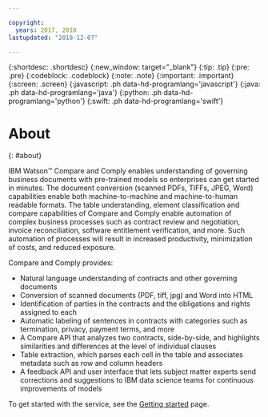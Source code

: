 ```yaml
---

copyright:
  years: 2017, 2018
lastupdated: "2018-12-07"

---
```


{:shortdesc: .shortdesc}
{:new_window: target="_blank"}
{:tip: .tip}
{:pre: .pre}
{:codeblock: .codeblock}
{:note: .note}
{:important: .important}
{:screen: .screen}
{:javascript: .ph data-hd-programlang='javascript'}
{:java: .ph data-hd-programlang='java'}
{:python: .ph data-hd-programlang='python'}
{:swift: .ph data-hd-programlang='swift'}

# About
{: #about}

IBM Watson&trade; Compare and Comply enables understanding of governing business documents with pre-trained models so enterprises can get started in minutes. The document conversion (scanned PDFs, TIFFs, JPEG, Word) capabilities enable both machine-to-machine and machine-to-human readable formats. The table understanding, element classification and compare capabilities of Compare and Comply enable automation of complex business processes such as contract review and negotiation, invoice reconciliation, software entitlement verification, and more. Such automation of processes will result in increased productivity, minimization of costs, and reduced exposure.

Compare and Comply provides:

  - Natural language understanding of contracts and other governing documents
  - Conversion of scanned documents (PDF, tiff, jpg) and Word into HTML
  - Identification of parties in the contracts and the obligations and rights assigned to each
  - Automatic labeling of sentences in contracts with categories such as  termination, privacy, payment terms, and more
  - A Compare API that analyzes two contracts, side-by-side, and highlights similarities and differences at the level of individual clauses
  - Table extraction, which parses each cell in the table and associates metadata such as row and column headers
  - A feedback API and user interface that lets subject matter experts send corrections and suggestions to IBM data science teams for continuous improvements of models

To get started with the service, see the [Getting started](/docs/services/compare-comply/getting-started.html) page.


